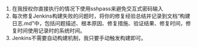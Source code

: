 1. 在我授权你直接执行的情况下使用sshpass来避免交互式密码输入
2. 每次修复Jenkins构建失败的问题时，将你的修复经验总结并记录到文档“构建日志.md”中，包括问题描述、根本原因、修复措施、验证结果、修复时间，修复时间使用记录时的系统时间。
3. Jenkins不需要自动构建机制，我只要手动触发构建即可。
